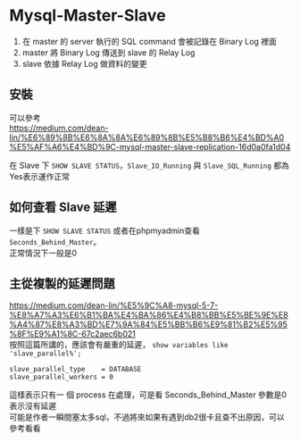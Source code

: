 # Mysql-Master-Slave
1. 在 master 的 server 執行的 SQL command 會被記錄在 Binary Log 裡面
2. master 將 Binary Log 傳送到 slave 的 Relay Log
3. slave 依據 Relay Log 做資料的變更

## 安裝
可以參考  
https://medium.com/dean-lin/%E6%89%8B%E6%8A%8A%E6%89%8B%E5%B8%B6%E4%BD%A0%E5%AF%A6%E4%BD%9C-mysql-master-slave-replication-16d0a0fa1d04

在 Slave 下 `SHOW SLAVE STATUS`，`Slave_IO_Running` 與 `Slave_SQL_Running` 都為 Yes表示運作正常

如何查看 Slave 延遲
--------
一樣是下 `SHOW SLAVE STATUS` 或者在phpmyadmin查看 `Seconds_Behind_Master`。  
正常情況下一般是0

主從複製的延遲問題
--------
https://medium.com/dean-lin/%E5%9C%A8-mysql-5-7-%E8%A7%A3%E6%B1%BA%E4%BA%86%E4%B8%BB%E5%BE%9E%E8%A4%87%E8%A3%BD%E7%9A%84%E5%BB%B6%E9%81%B2%E5%95%8F%E9%A1%8C-67c2aec6b021  
按照這篇所講的，應該會有嚴重的延遲，
`show variables like 'slave_parallel%';`
```
slave_parallel_type    = DATABASE
slave_parallel_workers = 0
```
這樣表示只有一 個 process 在處理，可是看 Seconds_Behind_Master 參數是0表示沒有延遲  
可能是作者一瞬間塞太多sql，不過將來如果有遇到db2很卡且查不出原因，可以參考看看



